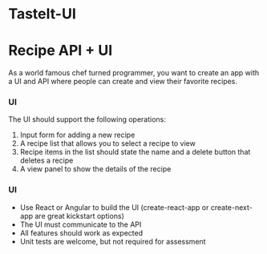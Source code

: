 # TasteIt-UI

# Recipe API + UI

As a world famous chef turned programmer, you want to create an app with a UI and API where people can create and view their favorite recipes.


### UI

The UI should support the following operations:

1. Input form for adding a new recipe
2. A recipe list that allows you to select a recipe to view
3. Recipe items in the list should state the name and a delete button that deletes a recipe
4. A view panel to show the details of the recipe


### UI
- Use React or Angular to build the UI (create-react-app or create-next-app are great kickstart options)
- The UI must communicate to the API
- All features should work as expected
- Unit tests are welcome, but not required for assessment